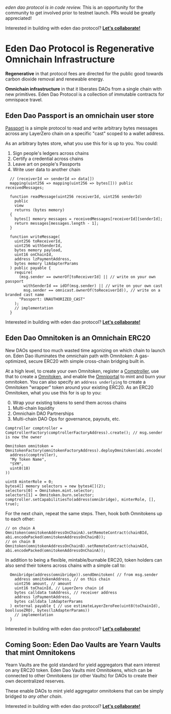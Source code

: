 _eden dao protocol is in code review._ This is an opportunity for the community to get involved prior to testnet launch. PRs would be greatly appreciated!

Interested in building with eden dao protocol? **[Let's collaborate!](https://edendao.typeform.com/to/qrHGVQtx)**

# Eden Dao Protocol is Regenerative Omnichain Infrastructure

**Regenerative** in that protocol fees are directed for the public good towards carbon dioxide removal and renewable energy.

**Omnichain infrastructure** in that it liberates DAOs from a single chain with new primitives. Eden Dao Protocol is a collection of immutable contracts for omnispace travel.

## Eden Dao Passport is an omnichain user store

[Passport](./src/passport/Passport.sol) is a simple protocol to read and write arbitrary bytes messages across any LayerZero chain on a specific "cast" scoped to a wallet address.

As an arbitrary bytes store, what you use this for is up to you. You could:

1. Sign people's ledgers across chains
2. Certify a credential across chains
3. Leave art on people's Passports
4. Write user data to another chain

```solidity
  // (receiverId => senderId => data[])
  mapping(uint256 => mapping(uint256 => bytes[])) public receivedMessages;

  function readMessage(uint256 receiverId, uint256 senderId)
    public
    view
    returns (bytes memory)
  {
    bytes[] memory messages = receivedMessages[receiverId][senderId];
    return messages[messages.length - 1];
  }

  function writeMessage(
    uint256 toReceiverId,
    uint256 withSenderId,
    bytes memory payload,
    uint16 onChainId,
    address lzPaymentAddress,
    bytes memory lzAdapterParams
  ) public payable {
    require(
      (msg.sender == ownerOf[toReceiverId] || // write on your own passport
        withSenderId == idOf(msg.sender) || // write on your own cast
        msg.sender == omnicast.ownerOf(toReceiverId)), // write on a branded cast name
      "Passport: UNAUTHORIZED_CAST"
    );
    // implementation
  }
```

Interested in building with eden dao protocol? **[Let's collaborate!](https://edendao.typeform.com/to/qrHGVQtx)**

## Eden Dao Omnitoken is an Omnichain ERC20

New DAOs spend too much wasted time agonizing on which chain to launch on. Eden Dao illuminates the omnichain path with Omnitoken: A gas-optimized, secure ERC20 with simple cross-chain bridging built in.

At a high level, to create your own Omnitoken, register a [Comptroller](./src/auth/ComptrollerFactory.sol), use that to create a [Omnitoken](./src/mint/OmnitokenFactory.sol), and enable the [Omniportal](./src/mint/Omniportal.sol) to mint and burn your omnitoken. You can also specify an `address underlying` to create a Omnitoken "wrapper" token around your existing ERC20.
As an ERC20 Omnitoken, what you use this for is up to you:

0. Wrap your existing tokens to send them across chains
1. Multi-chain liquidity
2. Omnichain DAO Partnerships
3. Multi-chain DAO Ops for governance, payouts, etc.

```solidity
Comptroller comptroller = ComptrollerFactory(comptrollerFactoryAddress).create(); // msg.sender is now the owner

Omnitoken omnitoken = OmnitokenFactory(omnitokenFactoryAddress).deployOmnitoken(abi.encode(
  address(comptroller),
  "My Token Name",
  "SYM",
  uint8(18)
))

uint8 minterRole = 0;
bytes4[] memory selectors = new bytes4[](2);
selectors[0] = Omnitoken.mint.selector;
selectors[1] = Omnitoken.burn.selector;
comptroller.setCapabilitiesTo(address(omnibridge), minterRole, [], true);
```

For the next chain, repeat the same steps. Then, hook both Omnitokens up to each other:

```solidity
// on chain A
Omnitoken(omnitokenAddressOnChainA).setRemoteContract(chainBId, abi.encodePacked(omnitokenAddressOnChainB));
// on chain B
Omnitoken(omnitokenAddressOnChainB).setRemoteContract(chainAId, abi.encodePacked(omnitokenAddressOnChainA));
```

In addition to being a flexible, mintable/burnable ERC20, token holders can also send their tokens across chains with a simple call to:

```solidity
  Omnibridge(address(omnibridge)).sendOmnitoken( // from msg.sender
    address omnitokenAddress, // on this chain
    uint256 amount, // amount
    uint16 toChainId, // LayerZero chain id
    bytes calldata toAddress, // receiver address
    address lzPaymentAddress,
    bytes calldata lzAdapterParams
  ) external payable { // use estimateLayerZeroFee(uint8(toChainId), bool(useZRO), bytes(lzAdapterParams))
    // implementation
  }
```

Interested in building with eden dao protocol? **[Let's collaborate!](https://edendao.typeform.com/to/qrHGVQtx)**

## Coming Soon: Eden Dao Vaults are Yearn Vaults that mint Omnitokens

Yearn Vaults are the gold standard for yield aggregators that earn interest on any ERC20 token.
Eden Dao Vaults mint Omnitokens, which can be connected to other Omnitokens (or other Vaults) for DAOs to create their own decentralized reserves.

These enable DAOs to mint yield aggregator omnitokens that can be simply bridged _to any other chain_.

Interested in building with eden dao protocol? **[Let's collaborate!](https://edendao.typeform.com/to/qrHGVQtx)**
